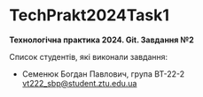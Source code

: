 # TechPrakt2024Task1
**Технологічна практика 2024. Git. Завдання №2**

Список студентів, які виконали завдання:
* Семенюк Богдан Павлович, група ВТ-22-2
vt222_sbp@student.ztu.edu.ua